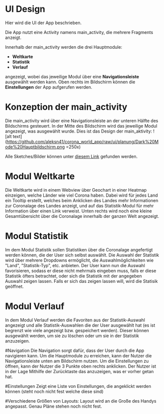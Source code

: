 # UI Design
Hier wird die UI der App beschrieben.

Die App nutzt eine Activity namens main_activity, die mehrere Fragments anzeigt.

Innerhalb der main_activity werden die drei Hauptmodule:

- **Weltkarte**
- **Statistik**
- **Verlauf**

angezeigt, wobei das jeweilige Modul über eine **Navigationsleiste** ausgewählt werden kann.
Oben rechts im Bildschirm können die **Einstellungen** der App aufgerufen werden.

# Konzeption der main_activity
Die main_activity wird über eine Navigationsleiste an der unteren Hälfte des Bildschirms gesteuert.
In der Mitte des Bildschirm wird das jeweilige Modul angezeigt, was ausgewählt wurde.
Dies ist das Design der main_aktivity:
![alt text](https://github.com/aleksn41/corona_world_app/raw/ui/planung/Dark%20Mode%20Hauptbildschirm.png =250x)

Alle Sketches/Bilder können unter [diesem Link](/planung) gefunden werden.

# Modul Weltkarte
Die Weltkarte wird in einem Webview über Geochart in einer Heatmap einzeigen, welche Länder wie viel Corona haben.
Dabei wird für jedes Land ein Tooltip erstellt, welches beim Anklicken des Landes mehr Informationen zur Coronalage des Landes anzeigt, und auf das Statistik-Modul für mehr Information über einen Link verweist.
Unten rechts wird noch eine kleine Gesamtübersicht über die Coronalage innerhalb der ganzen Welt angezeigt.

# Modul Statistik
Im dem Modul Statistik sollen Statistiken über die Coronalage angefertigt werden können, die der User sich selbst auswählt.
Die Auswahl der Statistik wird über mehrere Dropdowns ermöglicht, die Auswahlmöglichkeiten wie "Land", "Statistik-Typ", etc. anbieten. Der User kann nun die Auswahl favorisieren, sodass er diese nicht mehrmals eingeben muss, falls er diese Statistik öfters betrachtet, oder sich die Statistik mit der angegeben Auswahl zeigen lassen. Falls er sich das zeigen lassen will, wird die Statisik geöffnet.

# Modul Verlauf
In dem Modul Verlauf werden die Favoriten aus der Statistik-Auswahl angezeigt und alle Statistik-Auswahlen die der User ausgewählt hat (es ist begrenzt wie viele angezeigt bzw. gespeichert werden). Dieser können ausgewählt werden, um sie zu löschen oder um sie in der Statistik anzuzeigen.

#Navigation
Die Navigation sorgt dafür, dass der User durch die App navigieren kann.
Um die Hauptmodule zu erreichen, kann der Nutzer die Navigationsleiste unten am Bildschirm nutzen.
Um die Einstellungen zu öffnen, kann der Nutzer die 3 Punkte oben rechts anklicken.
Der Nutzer ist in der Lage Mithilfe der Zurücktaste das anzuzeigen, was er vorher getan hat.

#Einstellungen
Zeigt eine Liste von Einstellungen, die angeklickt werden können (steht noch nicht fest welche diese sind)

#Verschiedene Größen von Layouts:
Layout wird an die Große des Handys angepasst. Genau Pläne stehen noch nicht fest.

